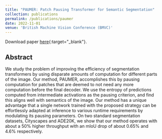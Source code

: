 ```yaml
---
title: "PAUMER: Patch Pausing Transformer for Semantic Segmentation"
collection: publications
permalink: /publications/paumer
date: 2022-11-01
venue: 'British Machine Vision Conference (BMVC)'
---
```


Download paper [here](https://publications.idiap.ch/attachments/papers/2022/Courdier_BMVC2022_2022.pdf){:target="_blank"}.


## Abstract

We study the problem of improving the efficiency of segmentation transformers by using disparate amounts of computation
for different parts of the image. Our method, PAUMER, accomplishes this by pausing computation for patches that are
deemed to not need any more computation before the final decoder. We use the entropy of predictions computed from
intermediate activations as the pausing criterion, and find this aligns well with semantics of the image. Our method has
a unique advantage that a single network trained with the proposed strategy can be effortlessly adapted at inference to
various runtime requirements by modulating its pausing parameters. On two standard segmentation datasets, Cityscapes and
ADE20K, we show that our method operates with about a 50% higher throughput with an mIoU drop of about 0.65% and 4.6%
respectively.
